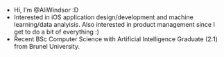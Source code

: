 -  Hi, I’m @AliWindsor :D
-  Interested in iOS application design/development and machine learning/data analyisis. Also interested in product management since I get to do a bit of everything :)
-  Recent BSc Computer Science with Artificial Intelligence Graduate (2:1) from Brunel University.

